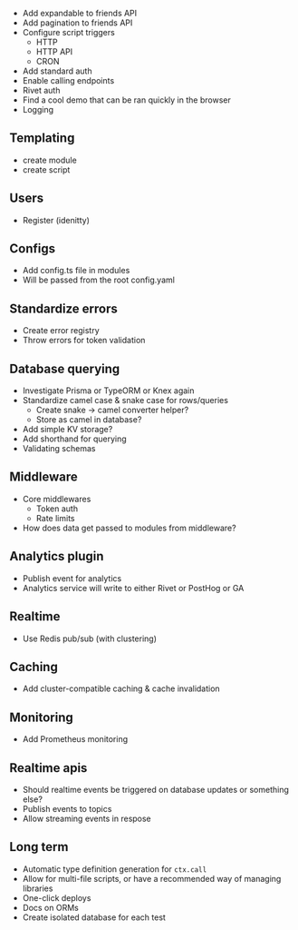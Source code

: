 - Add expandable to friends API
- Add pagination to friends API
- Configure script triggers
    - HTTP
    - HTTP API
    - CRON
- Add standard auth
- Enable calling endpoints
- Rivet auth
- Find a cool demo that can be ran quickly in the browser
- Logging

## Templating

- create module
- create script

## Users

- Register (idenitty)

## Configs

- Add config.ts file in modules
- Will be passed from the root config.yaml

## Standardize errors

- Create error registry
- Throw errors for token validation

## Database querying

- Investigate Prisma or TypeORM or Knex again
- Standardize camel case & snake case for rows/queries
    - Create snake -> camel converter helper?
    - Store as camel in database?
- Add simple KV storage?
- Add shorthand for querying
- Validating schemas

## Middleware

- Core middlewares
    - Token auth
    - Rate limits
- How does data get passed to modules from middleware?

## Analytics plugin

- Publish event for analytics
- Analytics service will write to either Rivet or PostHog or GA

## Realtime

- Use Redis pub/sub (with clustering)

## Caching

- Add cluster-compatible caching & cache invalidation

## Monitoring

- Add Prometheus monitoring

## Realtime apis

- Should realtime events be triggered on database updates or something else?
- Publish events to topics
- Allow streaming events in respose

## Long term

- Automatic type definition generation for `ctx.call`
- Allow for multi-file scripts, or have a recommended way of managing libraries
- One-click deploys
- Docs on ORMs
- Create isolated database for each test

